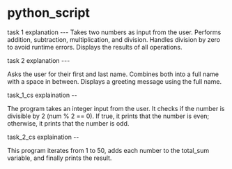 # python_script

task 1 explanation ---
Takes two numbers as input from the user.
Performs addition, subtraction, multiplication, and division.
Handles division by zero to avoid runtime errors.
Displays the results of all operations.


task 2 explanation ---

Asks the user for their first and last name.
Combines both into a full name with a space in between.
Displays a greeting message using the full name.

task_1_cs explaination --

The program takes an integer input from the user.
It checks if the number is divisible by 2 (num % 2 == 0).
If true, it prints that the number is even; otherwise, it prints that the number is odd.

task_2_cs explaination --

This program iterates from 1 to 50, adds each number to the total_sum variable, and finally prints the result.
